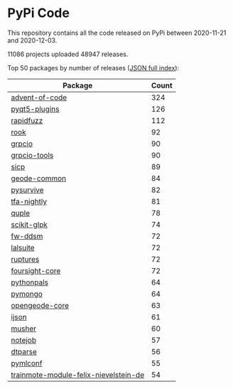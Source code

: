 # PyPi Code

This repository contains all the code released on PyPi between 2020-11-21 and 2020-12-03.

11086 projects uploaded 48947 releases. 

Top 50 packages by number of releases ([JSON full index](./index.json)):

| Package   | Count |
|-----------|-------|
| [advent-of-code](https://github.com/pypi-data/pypi-code-69/tree/import/advent-of-code) | 324 |
| [pyqt5-plugins](https://github.com/pypi-data/pypi-code-69/tree/import/pyqt5-plugins) | 126 |
| [rapidfuzz](https://github.com/pypi-data/pypi-code-69/tree/import/rapidfuzz) | 112 |
| [rook](https://github.com/pypi-data/pypi-code-69/tree/import/rook) | 92 |
| [grpcio](https://github.com/pypi-data/pypi-code-69/tree/import/grpcio) | 90 |
| [grpcio-tools](https://github.com/pypi-data/pypi-code-69/tree/import/grpcio-tools) | 90 |
| [sicp](https://github.com/pypi-data/pypi-code-69/tree/import/sicp) | 89 |
| [geode-common](https://github.com/pypi-data/pypi-code-69/tree/import/geode-common) | 84 |
| [pysurvive](https://github.com/pypi-data/pypi-code-69/tree/import/pysurvive) | 82 |
| [tfa-nightly](https://github.com/pypi-data/pypi-code-69/tree/import/tfa-nightly) | 81 |
| [quple](https://github.com/pypi-data/pypi-code-69/tree/import/quple) | 78 |
| [scikit-glpk](https://github.com/pypi-data/pypi-code-69/tree/import/scikit-glpk) | 74 |
| [fw-ddsm](https://github.com/pypi-data/pypi-code-69/tree/import/fw-ddsm) | 72 |
| [lalsuite](https://github.com/pypi-data/pypi-code-69/tree/import/lalsuite) | 72 |
| [ruptures](https://github.com/pypi-data/pypi-code-69/tree/import/ruptures) | 72 |
| [foursight-core](https://github.com/pypi-data/pypi-code-69/tree/import/foursight-core) | 72 |
| [pythonpals](https://github.com/pypi-data/pypi-code-69/tree/import/pythonpals) | 64 |
| [pymongo](https://github.com/pypi-data/pypi-code-69/tree/import/pymongo) | 64 |
| [opengeode-core](https://github.com/pypi-data/pypi-code-69/tree/import/opengeode-core) | 63 |
| [ijson](https://github.com/pypi-data/pypi-code-69/tree/import/ijson) | 61 |
| [musher](https://github.com/pypi-data/pypi-code-69/tree/import/musher) | 60 |
| [notejob](https://github.com/pypi-data/pypi-code-69/tree/import/notejob) | 57 |
| [dtparse](https://github.com/pypi-data/pypi-code-69/tree/import/dtparse) | 56 |
| [pymlconf](https://github.com/pypi-data/pypi-code-69/tree/import/pymlconf) | 55 |
| [trainmote-module-felix-nievelstein-de](https://github.com/pypi-data/pypi-code-69/tree/import/trainmote-module-felix-nievelstein-de) | 54 |
